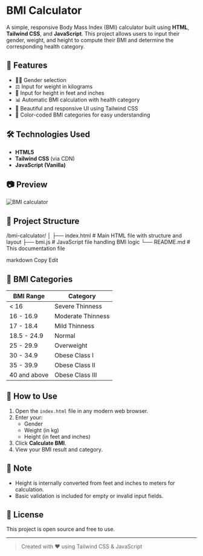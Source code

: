 # BMI Calculator

A simple, responsive Body Mass Index (BMI) calculator built using **HTML**, **Tailwind CSS**, and **JavaScript**. This project allows users to input their gender, weight, and height to compute their BMI and determine the corresponding health category.

## 🚀 Features

- 🧑‍⚕️ Gender selection
- ⚖️ Input for weight in kilograms
- 📏 Input for height in feet and inches
- 📊 Automatic BMI calculation with health category
- 🎨 Beautiful and responsive UI using Tailwind CSS
- 🌈 Color-coded BMI categories for easy understanding

## 🛠️ Technologies Used

- **HTML5**
- **Tailwind CSS** (via CDN)
- **JavaScript (Vanilla)**

## 📷 Preview

![BMI calculator](https://via.placeholder.com/800x500?text=Screenshot+Placeholder)

## 📂 Project Structure

/bmi-calculator/ │ ├── index.html # Main HTML file with structure and layout ├── bmi.js # JavaScript file handling BMI logic └── README.md # This documentation file

markdown
Copy
Edit

## 📐 BMI Categories

| BMI Range          | Category           |
|--------------------|--------------------|
| < 16               | Severe Thinness    |
| 16 - 16.9          | Moderate Thinness  |
| 17 - 18.4          | Mild Thinness      |
| 18.5 - 24.9        | Normal             |
| 25 - 29.9          | Overweight         |
| 30 - 34.9          | Obese Class I      |
| 35 - 39.9          | Obese Class II     |
| 40 and above       | Obese Class III    |

## 🎯 How to Use

1. Open the `index.html` file in any modern web browser.
2. Enter your:
   - Gender
   - Weight (in kg)
   - Height (in feet and inches)
3. Click **Calculate BMI**.
4. View your BMI result and category.

## 📌 Note

- Height is internally converted from feet and inches to meters for calculation.
- Basic validation is included for empty or invalid input fields.

## 🧾 License

This project is open source and free to use.

---

> Created with ❤️ using Tailwind CSS & JavaScript
